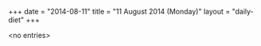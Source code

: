 +++
date = "2014-08-11"
title = "11 August 2014 (Monday)"
layout = "daily-diet"
+++

<p>&lt;no entries&gt;</p>